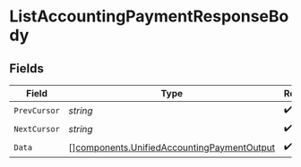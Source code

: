 # ListAccountingPaymentResponseBody


## Fields

| Field                                                                                                    | Type                                                                                                     | Required                                                                                                 | Description                                                                                              |
| -------------------------------------------------------------------------------------------------------- | -------------------------------------------------------------------------------------------------------- | -------------------------------------------------------------------------------------------------------- | -------------------------------------------------------------------------------------------------------- |
| `PrevCursor`                                                                                             | *string*                                                                                                 | :heavy_check_mark:                                                                                       | N/A                                                                                                      |
| `NextCursor`                                                                                             | *string*                                                                                                 | :heavy_check_mark:                                                                                       | N/A                                                                                                      |
| `Data`                                                                                                   | [][components.UnifiedAccountingPaymentOutput](../../models/components/unifiedaccountingpaymentoutput.md) | :heavy_check_mark:                                                                                       | N/A                                                                                                      |